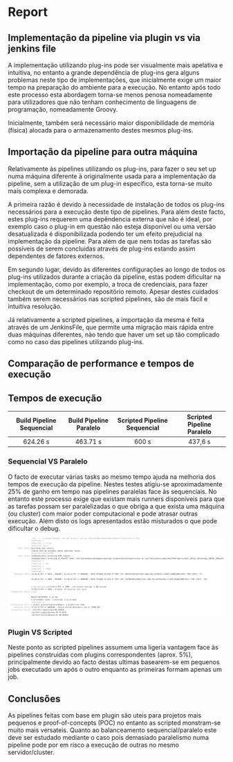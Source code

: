 # Report

## Implementação da pipeline via plugin vs via jenkins file

A implementação utilizando plug-ins pode ser visualmente mais apelativa e intuitiva, no entanto a grande dependência de plug-ins gera alguns problemas neste tipo de implementações, que inicialmente exige um maior tempo na preparação do ambiente para a execução. No entanto após todo este processo esta abordagem torna-se menos penosa nomeadamente para utilizadores que não tenham conhecimento de linguagens de programação, nomeadamente Groovy.

Inicialmente, também será necessário maior disponibilidade de memória (física) alocada para o armazenamento destes mesmos plug-ins.

## Importação da pipeline para outra máquina

Relativamente às pipelines utilizando os plug-ins, para fazer o seu set up numa máquina diferente à originalmente usada para a implementação da pipeline, sem a utilização de um plug-in específico, esta torna-se muito mais complexa e demorada.

A primeira razão é devido à necessidade de instalação de todos os plug-ins necessários para a execução deste tipo de pipelines. Para além deste facto, estes plug-ins requerem uma depêndencia externa que não é ideal, por exemplo caso o plug-in em questão não esteja disponível ou uma versão desatualizada é disponibilizada podendo ter um efeito prejudicial na implementação da pipeline. 
Para além de que nem todas as tarefas são possíveis de serem concluidas através de plug-ins estando assim dependentes de fatores externos.

Em segundo lugar, devido às diferentes configurações ao longo de todos os plug-ins utilizados durante a criação da pipeline, estas podem dificultar na implementação, como por exemplo, a troca de credenciais, para fazer checkout de um determinado repositório remoto. Apesar destes cuidados também serem necessários nas scripted pipelines, são de mais fácil e intuitiva resolução.

Já relativamente a scripted pipelines, a importação da mesma é feita através de um JenkinsFile, que permite uma migração mais rápida entre duas máquinas diferentes, não tendo que haver um set up tão complicado como no caso das pipelines utilizando plug-ins.

## Comparação de performance e tempos de execução

## Tempos de execução

| Build Pipeline Sequencial | Build Pipeline Paralelo | Scripted Pipeline Sequencial | Scripted Pipeline Paralelo |
|:-------------------------:|:-----------------------:|:----------------------------:|:--------------------------:|
|          624.26 s         |         463.71 s        |              600 s           |            437,6 s         |


### Sequencial VS Paralelo
O facto de executar várias tasks ao mesmo tempo ajuda na melhoria dos tempos de execução da pipeline. Nestes testes atigiu-se aproximadamente 25% de ganho em tempo nas pipelines paralelas face às sequenciais. No entanto este processo exige que existam mais runners disponiveis para que as tarefas possam ser paralelizadas o que obriga a que exista uma máquina (ou cluster) com maior poder computacional e pode atrasar outras execução. Além disto os logs apresentados estão misturados o que pode dificultar o debug.

![exemplo de logs na scripted pipeline paralela](images/Report_Component_4/Parallel_Example_Build.png)

### Plugin VS Scripted
Neste ponto as scripted pipelines assumem uma ligeria vantagem face às pipelines construidas com plugins correspondentes (aprox. 5%), principalmente devido ao facto destas ultimas basearem-se em pequenos jobs executado um após o outro enquanto as primeiras formam apenas um job.

## Conclusões
As pipelines feitas com base em plugin são uteis para projetos mais pequenos e proof-of-concepts (POC) no entanto as scripted monstram-se muito mais versateis. Quanto ao balanceamento sequencial/paralelo este deve ser estudado mediante o caso pois demasiado paralelismo numa pipeline pode por em risco a execução de outras no mesmo servidor/cluster.